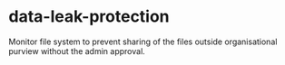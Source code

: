 # data-leak-protection
Monitor file system to prevent sharing of the files outside organisational purview without the admin approval.
